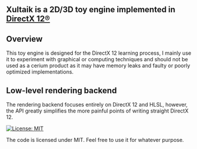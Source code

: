 
  ##               Xultaik is a 2D/3D toy engine implemented in [DirectX 12®]([https://www.khronos.org/vulkan/](https://learn.microsoft.com/en-us/windows/win32/direct3d12/directx-12-programming-guide))



## Overview
This toy engine is designed for the DirectX 12 learning process, I mainly use it to experiment with graphical or computing techniques and should not be used as a cerium product as it may have memory leaks and faulty or poorly optimized implementations.

## Low-level rendering backend
The rendering backend focuses entirely on DirectX 12 and HLSL, however, the API greatly simplifies the more painful points of writing straight DirectX 12.




[![License: MIT](https://img.shields.io/badge/License-MIT-yellow.svg)](https://github.com/FaberSanZ/Vultaik/blob/master/LICENSE) 

The code is licensed under MIT. Feel free to use it for whatever purpose.
